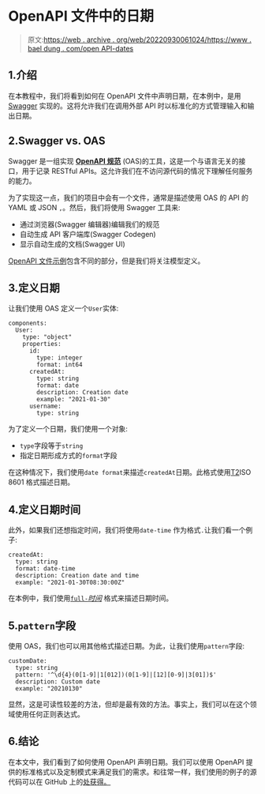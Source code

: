 # OpenAPI 文件中的日期

> 原文:[https://web . archive . org/web/20220930061024/https://www . bael dung . com/open API-dates](https://web.archive.org/web/20220930061024/https://www.baeldung.com/openapi-dates)

## 1.介绍

在本教程中，我们将看到如何在 OpenAPI 文件中声明日期，在本例中，是用 [Swagger](/web/20221129000635/https://www.baeldung.com/spring-rest-openapi-documentation) 实现的。这将允许我们在调用外部 API 时以标准化的方式管理输入和输出日期。

## 2.Swagger vs. OAS

Swagger 是一组实现 [**OpenAPI 规范**](https://web.archive.org/web/20221129000635/http://spec.openapis.org/oas/v3.0.3) (OAS)的工具，这是一个与语言无关的接口，用于记录 RESTful APIs。这允许我们在不访问源代码的情况下理解任何服务的能力。

为了实现这一点，我们的项目中会有一个文件，通常是描述使用 OAS 的 API 的 YAML 或 JSON `,`。然后，我们将使用 Swagger 工具来:

*   通过浏览器(Swagger 编辑器)编辑我们的规范
*   自动生成 API 客户端库(Swagger Codegen)
*   显示自动生成的文档(Swagger UI)

[OpenAPI 文件示例](https://web.archive.org/web/20221129000635/https://swagger.io/docs/specification/basic-structure/)包含不同的部分，但是我们将关注模型定义。

## 3.定义日期

让我们使用 OAS 定义一个`User`实体:

```
components:
  User:
    type: "object"
    properties:
      id:
        type: integer
        format: int64
      createdAt:
        type: string
        format: date
        description: Creation date
        example: "2021-01-30"
      username:
        type: string
```

为了定义一个日期，我们使用一个对象:

*   `type`字段等于`string`
*   指定日期形成方式的`format`字段

在这种情况下，我们使用`date format`来描述`createdAt`日期。此格式使用[T2](https://web.archive.org/web/20221129000635/https://xml2rfc.tools.ietf.org/public/rfc/html/rfc3339.html#anchor14)ISO 8601 格式描述日期。

## 4.定义日期时间

此外，如果我们还想指定时间，我们将使用`date-time` 作为格式`.`让我们看一个例子:

```
createdAt:
  type: string
  format: date-time
  description: Creation date and time
  example: "2021-01-30T08:30:00Z"
```

在本例中，我们使用[`full-`*时间*](https://web.archive.org/web/20221129000635/https://xml2rfc.tools.ietf.org/public/rfc/html/rfc3339.html#anchor14) 格式来描述日期时间。

## 5.`pattern`字段

使用 OAS，我们也可以用其他格式描述日期。为此，让我们使用`pattern`字段:

```
customDate: 
  type: string 
  pattern: '^\d{4}(0[1-9]|1[012])(0[1-9]|[12][0-9]|3[01])$'
  description: Custom date 
  example: "20210130"
```

显然，这是可读性较差的方法，但却是最有效的方法。事实上，我们可以在这个领域使用任何正则表达式。

## 6.结论

在本文中，我们看到了如何使用 OpenAPI 声明日期。我们可以使用 OpenAPI 提供的标准格式以及定制模式来满足我们的需求。和往常一样，我们使用的例子的源代码可以在 GitHub 上的[处获得。](https://web.archive.org/web/20221129000635/https://github.com/eugenp/tutorials/tree/master/spring-web-modules/spring-rest-http)